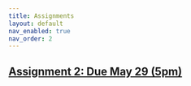 ```yaml
---
title: Assignments
layout: default
nav_enabled: true
nav_order: 2
---
```


## [Assignment 2: Due May 29 (5pm)](assignment2.md)
